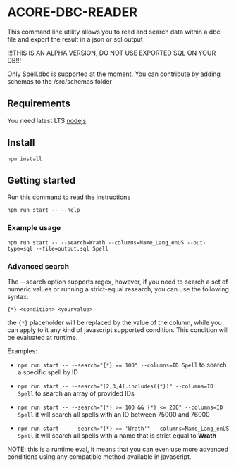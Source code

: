 # ACORE-DBC-READER

This command line utility allows you to read and search data within a dbc file and export the result in a json or sql output

!!!THIS IS AN ALPHA VERSION, DO NOT USE EXPORTED SQL ON YOUR DB!!!

Only Spell.dbc is supported at the moment. You can contribute by adding schemas to the /src/schemas folder

## Requirements

You need latest LTS [nodejs](https://nodejs.org/en/)

## Install

`npm install`

## Getting started

Run this command to read the instructions

`npm run start -- --help`

### Example usage

`npm run start -- --search=Wrath --columns=Name_Lang_enUS --out-type=sql --file=output.sql Spell`

### Advanced search

The --search option supports regex, however, if you need to search a set of numeric values or running a strict-equal research, you can use the following syntax:

`{*} <condition> <yourvalue>`

the `{*}` placeholder will be replaced by the value of the column, while you can apply to it any kind of javascript supported condition. This condition will be evaluated at runtime.

Examples:

* `npm run start -- --search="{*} == 100" --columns=ID Spell` to search a specific spell by ID

* `npm run start -- --search="[2,3,4].includes({*})" --columns=ID Spell` to search an array of provided IDs

* `npm run start -- --search="{*} >= 100 && {*} <= 200" --columns=ID Spell` it will search all spells with an ID between 75000 and 76000

* `npm run start -- --search="{*} == 'Wrath'" --columns=Name_Lang_enUS Spell` it will search all spells with a name that is strict equal to **Wrath**

NOTE: this is a runtime eval, it means that you can even use more advanced conditions using any compatible method available in javascript.
